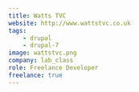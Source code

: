 ```yaml
---
title: Watts TVC
website: http://www.wattstvc.co.uk
tags:
    - drupal
    - drupal-7
image: wattstvc.png
company: lab_class
role: Freelance Developer
freelance: true
---
```

